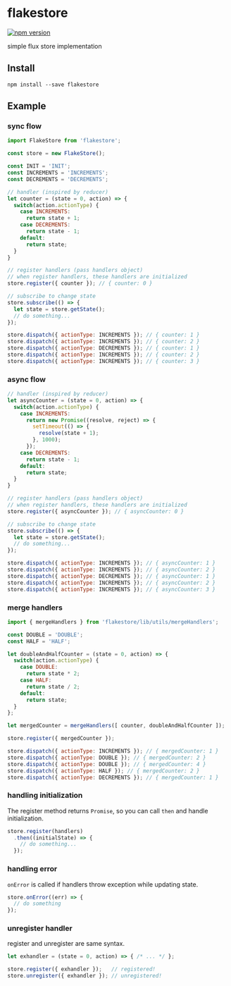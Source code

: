 # flakestore

[![npm version](https://badge.fury.io/js/flakestore.svg)](https://badge.fury.io/js/flakestore)

simple flux store implementation

## Install

```
npm install --save flakestore
```

## Example

### sync flow

```javascript
import FlakeStore from 'flakestore';

const store = new FlakeStore();

const INIT = 'INIT';
const INCREMENTS = 'INCREMENTS';
const DECREMENTS = 'DECREMENTS';

// handler (inspired by reducer)
let counter = (state = 0, action) => {
  switch(action.actionType) {
    case INCREMENTS:
      return state + 1;
    case DECREMENTS:
      return state - 1;
    default:
      return state;
  }
}

// register handlers (pass handlers object)
// when register handlers, these handlers are initialized
store.register({ counter }); // { counter: 0 }

// subscribe to change state
store.subscribe(() => {
  let state = store.getState();
  // do something...
});

store.dispatch({ actionType: INCREMENTS }); // { counter: 1 }
store.dispatch({ actionType: INCREMENTS }); // { counter: 2 }
store.dispatch({ actionType: DECREMENTS }); // { counter: 1 }
store.dispatch({ actionType: INCREMENTS }); // { counter: 2 }
store.dispatch({ actionType: INCREMENTS }); // { counter: 3 }
```

### async flow

```javascript
// handler (inspired by reducer)
let asyncCounter = (state = 0, action) => {
  switch(action.actionType) {
    case INCREMENTS:
      return new Promise((resolve, reject) => {
        setTimeout(() => {
          resolve(state + 1);
        }, 1000);
      });
    case DECREMENTS:
      return state - 1;
    default:
      return state;
  }
}

// register handlers (pass handlers object)
// when register handlers, these handlers are initialized
store.register({ asyncCounter }); // { asyncCounter: 0 }

// subscribe to change state
store.subscribe(() => {
  let state = store.getState();
  // do something...
});

store.dispatch({ actionType: INCREMENTS }); // { asyncCounter: 1 }
store.dispatch({ actionType: INCREMENTS }); // { asyncCounter: 2 }
store.dispatch({ actionType: DECREMENTS }); // { asyncCounter: 1 }
store.dispatch({ actionType: INCREMENTS }); // { asyncCounter: 2 }
store.dispatch({ actionType: INCREMENTS }); // { asyncCounter: 3 }
```

### merge handlers

```javascript
import { mergeHandlers } from 'flakestore/lib/utils/mergeHandlers';

const DOUBLE = 'DOUBLE';
const HALF = 'HALF';

let doubleAndHalfCounter = (state = 0, action) => {
  switch(action.actionType) {
    case DOUBLE:
      return state * 2;
    case HALF:
      return state / 2;
    default:
      return state;
  }
};

let mergedCounter = mergeHandlers([ counter, doubleAndHalfCounter ]);

store.register({ mergedCounter });

store.dispatch({ actionType: INCREMENTS }); // { mergedCounter: 1 }
store.dispatch({ actionType: DOUBLE }); // { mergedCounter: 2 }
store.dispatch({ actionType: DOUBLE }); // { mergedCounter: 4 }
store.dispatch({ actionType: HALF }); // { mergedCounter: 2 }
store.dispatch({ actionType: DECREMENTS }); // { mergedCounter: 1 }
```

### handling initialization

The register method returns `Promise`, so you can call `then` and handle initialization.

```javascript
store.register(handlers)
  .then((initialState) => {
    // do something...
  });
```

### handling error

`onError` is called if handlers throw exception while updating state.

```javascript
store.onError((err) => {
  // do something
});
```

### unregister handler

register and unregister are same syntax.

```javascript
let exhandler = (state = 0, action) => { /* ... */ };

store.register({ exhandler });   // registered!
store.unregister({ exhandler }); // unregistered!
```
